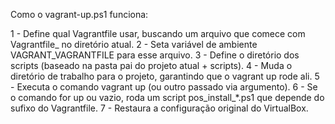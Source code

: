Como o vagrant-up.ps1 funciona:

1 - Define qual Vagrantfile usar, buscando um arquivo que comece com Vagrantfile_ no diretório atual.
2 - Seta variável de ambiente VAGRANT_VAGRANTFILE para esse arquivo.
3 - Define o diretório dos scripts (baseado na pasta pai do projeto atual + scripts).
4 - Muda o diretório de trabalho para o projeto, garantindo que o vagrant up rode ali.
5 - Executa o comando vagrant up (ou outro passado via argumento).
6 - Se o comando for up ou vazio, roda um script pos_install_*.ps1 que depende do sufixo do Vagrantfile.
7 - Restaura a configuração original do VirtualBox.